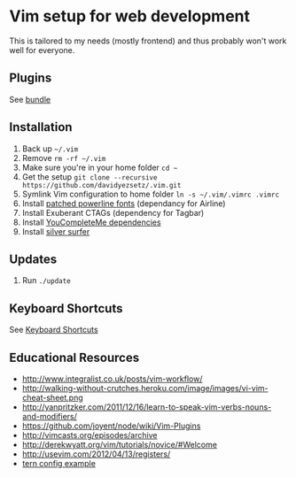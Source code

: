 # Vim setup for web development 
This is tailored to my needs (mostly frontend) and thus probably won't work well for everyone.

## Plugins
See [bundle](https://github.com/davidyezsetz/.vim/tree/master/bundle)

## Installation
1. Back up `~/.vim`
2. Remove `rm -rf ~/.vim`
3. Make sure you're in your home folder `cd ~`
4. Get the setup `git clone --recursive https://github.com/davidyezsetz/.vim.git`
5. Symlink Vim configuration to home folder `ln -s ~/.vim/.vimrc .vimrc`
6. Install [patched powerline fonts](https://github.com/powerline/fonts) (dependancy for Airline)
7. Install Exuberant CTAGs (dependency for Tagbar)
8. Install [YouCompleteMe dependencies](https://github.com/Valloric/YouCompleteMe)
9. Install [silver surfer](https://github.com/ggreer/the_silver_searcher)

## Updates
1. Run `./update`

## Keyboard Shortcuts
See [Keyboard Shortcuts](keyboard_shortcuts.md)

## Educational Resources
- http://www.integralist.co.uk/posts/vim-workflow/
- http://walking-without-crutches.heroku.com/image/images/vi-vim-cheat-sheet.png
- http://yanpritzker.com/2011/12/16/learn-to-speak-vim-verbs-nouns-and-modifiers/
- https://github.com/joyent/node/wiki/Vim-Plugins
- http://vimcasts.org/episodes/archive
- http://derekwyatt.org/vim/tutorials/novice/#Welcome
- http://usevim.com/2012/04/13/registers/
- [tern config example](https://atom.io/packages/atom-ternjs)
